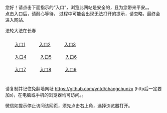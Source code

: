 您好！请点击下面指示的“入口”，浏览此网站是安全的，且为您带来平安。。 <br/>
点击入口后，请耐心等待， 过程中可能会出现无法打开的提示，请忽略，最终会进入网站. </br>

法轮大法在长春<br/>
<div style="padding:10px"><a style="margin:20px" target="_blank" href="https://d1gbkau4g8hli8.cloudfront.net/2Qpsp?nevrxrpk" id="ccLink1" rel="nofollow">入口1</a> <a target="_blank" style="margin:20px" href="https://d3k415clk4kkri.cloudfront.net/2Qpsp?rcjabsn" id="ccLink2" rel="nofollow">入口2</a> <a style="margin:20px" target="_blank" href="https://d20li1ndneuxda.cloudfront.net/2Qpsp?hrmls" id="ccLink3" rel="nofollow">入口3</a></div>

<div style="padding:10px" ><a style="margin:20px" target="_blank" href="https://d1gbkau4g8hli8.cloudfront.net/2Qpsp?nevrxrpk" id="ccLink4" rel="nofollow">入口4</a> <a style="margin:20px" href="https://d3k415clk4kkri.cloudfront.net/2Qpsp?rcjabsn" target="_blank" id="ccLink5" rel="nofollow">入口5</a> <a style="margin:20px" href="https://d20li1ndneuxda.cloudfront.net/2Qpsp?hrmls" target="_blank" id="ccLink6" rel="nofollow">入口6</a></div>

<div style="padding:10px"><a style="margin:20px" target="_blank" href="https://d1gbkau4g8hli8.cloudfront.net/2Qpsp?nevrxrpk" id="ccLink7" rel="nofollow">入口7</a> <a style="margin:20px" href="https://d3k415clk4kkri.cloudfront.net/2Qpsp?rcjabsn" target="_blank" id="ccLink8" rel="nofollow">入口8</a> <a style="margin:20px" target="_blank" href="https://d20li1ndneuxda.cloudfront.net/2Qpsp?hrmls" id="ccLink9" rel="nofollow">入口9</a></div>

<br/>



请复制并记住免翻墙网址 https://github.com/yntd/changchunzx (http后一定要加s)，在电脑或手机的浏览器均可访问。。<br/>

微信如提示停止访问该网页，须先点击右上角，选择浏览器打开。
